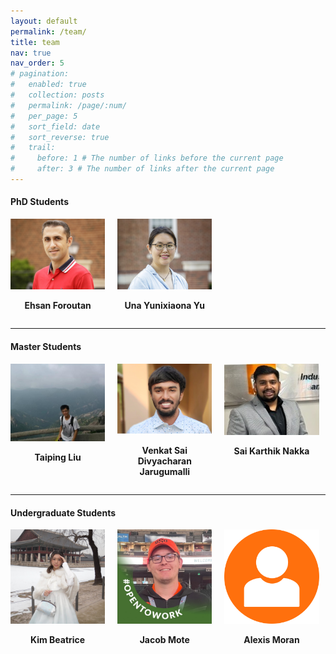 ```yaml
---
layout: default
permalink: /team/
title: team
nav: true
nav_order: 5
# pagination:
#   enabled: true
#   collection: posts
#   permalink: /page/:num/
#   per_page: 5
#   sort_field: date
#   sort_reverse: true
#   trail:
#     before: 1 # The number of links before the current page
#     after: 3 # The number of links after the current page
---
```

#### PhD Students

<div style="display: flex; flex-wrap: wrap; gap: 20px;">
  <div style="text-align: center; width: 30%;">
    <img src="/assets/img/people/people_ehsan.jpg" alt="Ehsan Foroutan" style="width: 100%; height: auto;">
    <p><strong>Ehsan Foroutan</strong></p>
  </div>
  <div style="text-align: center; width: 30%;">
    <img src="/assets/img/people/yu_una.jpg" alt="Una Lixiaona Yu" style="width: 100%; height: auto;">
    <p><strong>Una Yunixiaona Yu</strong></p>
  </div>
  <!-- Add more students similarly -->
</div>

---
#### Master Students

<div style="display: flex; flex-wrap: wrap; gap: 20px;">
  <div style="text-align: center; width: 30%;">
    <img src="/assets/img/people/taiping.jpg" alt="Taiping Liu" style="width: 100%; height: auto;">
    <p><strong>Taiping Liu</strong></p>
  </div>
  <div style="text-align: center; width: 30%;">
    <img src="/assets/img/people/charen-small.jpeg" alt="Venkat Sai Divyacharan Jarugumalli" style="width: 100%; height: auto;">
    <p><strong>Venkat Sai Divyacharan Jarugumalli</strong></p>
  </div>
  <div style="text-align: center; width: 30%;">
    <img src="/assets/img/people/karthik-small.jpg" alt="Sai Karthik Nakka" style="width: 100%; height: auto;">
    <p><strong>Sai Karthik Nakka</strong></p>
  </div>
  <!-- Add more students similarly -->
</div>

---
#### Undergraduate Students

<div style="display: flex; flex-wrap: wrap; gap: 20px;">
  <div style="text-align: center; width: 30%;">
    <img src="/assets/img/people/kim_beatrice.jpg" alt="Kim Beatrice" style="width: 100%; height: auto;">
    <p><strong>Kim Beatrice</strong></p>
  </div>
  <div style="text-align: center; width: 30%;">
    <img src="/assets/img/people/jacob.jpg" alt="Jacob Mote" style="width: 100%; height: auto;">
    <p><strong>Jacob Mote</strong></p>
  </div>
  <div style="text-align: center; width: 30%;">
    <img src="/assets/img/people/nobody.png" alt="Alexis Moran" style="width: 100%; height: auto;">
    <p><strong>Alexis Moran</strong></p>
  </div>
  <!-- Add more students similarly -->
</div>
